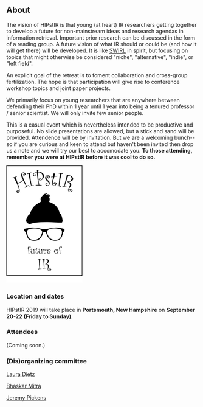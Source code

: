## About

The vision of HIPstIR is that young (at heart) IR researchers getting together to develop a future for non-mainstream ideas and research agendas in information retrieval. Important prior research can be discussed in the form of a reading group. A future vision of what IR should or could be (and how it will get there) will be developed. It is like [SWIRL](https://sites.google.com/view/swirl3/home) in spirit, but focusing on topics that might otherwise be considered "niche", "alternative", "indie", or "left field". 

An explicit goal of the retreat is to foment collaboration and cross-group fertilization. The hope is that participation will give rise to conference workshop topics and joint paper projects.

We primarily focus on young researchers that are anywhere between defending their PhD within 1 year until 1 year into being a tenured professor / senior scientist. We will only invite few senior people.

This is a casual event which is nevertheless intended to be productive and purposeful. No slide presentations are allowed, but a stick and sand will be provided. Attendence will be by invitation. But we are a welcoming bunch--so if you are curious and keen to attend but haven't been invited then drop us a note and we will try our best to accomodate you. **To those attending, remember you were at HIPstIR before it was cool to do so.**


<img src="hipstir-logo-2.png" alt="HIPstIR logo" width="200"/>


### Location and dates

HIPstIR 2019 will take place in **Portsmouth, New Hampshire** on **September 20-22 (Friday to Sunday)**.


### Attendees
(Coming soon.)


### (Dis)organizing committee

[Laura Dietz](http://www.cs.unh.edu/~dietz/)

[Bhaskar Mitra](https://www.microsoft.com/en-us/research/people/bmitra/)

[Jeremy Pickens](https://catalystsecure.com/blog/author/jeremy-pickens/)
